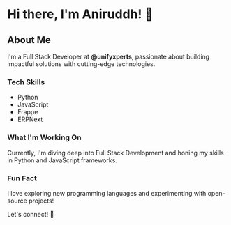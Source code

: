 # Hi there, I'm Aniruddh! 👋

## About Me
I'm a Full Stack Developer at **@unifyxperts**, passionate about building impactful solutions with cutting-edge technologies.

### Tech Skills
- Python
- JavaScript
- Frappe
- ERPNext

### What I'm Working On
Currently, I'm diving deep into Full Stack Development and honing my skills in Python and JavaScript frameworks.

### Fun Fact
I love exploring new programming languages and experimenting with open-source projects!

Let's connect! 🚀
